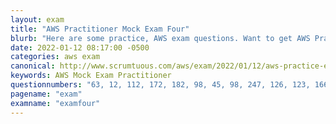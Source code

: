 ```yaml
---
layout: exam
title: "AWS Practitioner Mock Exam Four"
blurb: "Here are some practice, AWS exam questions. Want to get AWS Practitioner certified? Start here.."
date: 2022-01-12 08:17:00 -0500
categories: aws exam
canonical: http://www.scrumtuous.com/aws/exam/2022/01/12/aws-practice-exam-four.html
keywords: AWS Mock Exam Practitioner
questionnumbers: "63, 12, 112, 172, 182, 98, 45, 98, 247, 126, 123, 166, 79"
pagename: "exam"
examname: "examfour"
---
```






